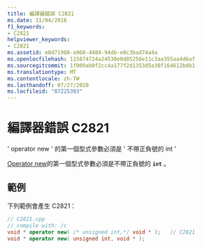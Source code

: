 ```yaml
---
title: 編譯器錯誤 C2821
ms.date: 11/04/2016
f1_keywords:
- C2821
helpviewer_keywords:
- C2821
ms.assetid: e8d71988-a968-4484-94db-e8c3bad74a4a
ms.openlocfilehash: 115874724a24530e0d85256e11c3aa355aa4d6af
ms.sourcegitcommit: 1f009ab0f2cc4a177f2d1353d5a38f164612bdb1
ms.translationtype: MT
ms.contentlocale: zh-TW
ms.lasthandoff: 07/27/2020
ms.locfileid: "87225393"
---
```

# <a name="compiler-error-c2821"></a>編譯器錯誤 C2821

' operator new ' 的第一個型式參數必須是 ' 不帶正負號的 int '

[Operator new](../../standard-library/new-operators.md#op_new)的第一個型式參數必須是不帶正負號的 **`int`** 。

## <a name="example"></a>範例

下列範例會產生 C2821：

```cpp
// C2821.cpp
// compile with: /c
void * operator new( /* unsigned int,*/ void * );   // C2821
void * operator new( unsigned int, void * );
```
